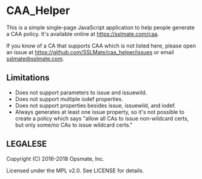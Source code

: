 # CAA_Helper

This is a simple single-page JavaScript application to help
people generate a CAA policy.  It's available online at
<https://sslmate.com/caa>.

If you know of a CA that supports CAA which is not listed here, please
open an issue at <https://github.com/SSLMate/caa_helper/issues> or email
sslmate@sslmate.com.


## Limitations

  * Does not support parameters to issue and issuewild.
  * Does not support multiple iodef properties.
  * Does not support properties besides issue, issuewild, and iodef.
  * Always generates at least one issue property, so it's not possible
    to create a policy which says "allow all CAs to issue non-wildcard
    certs, but only some/no CAs to issue wildcard certs."


## LEGALESE

Copyright (C) 2016-2018 Opsmate, Inc.

Licensed under the MPL v2.0. See LICENSE for details.
